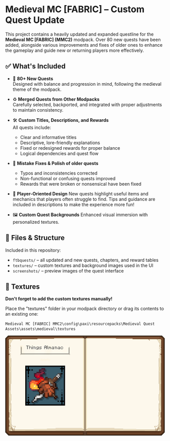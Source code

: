 # Medieval MC [FABRIC] – Custom Quest Update

This project contains a heavily updated and expanded questline for the **Medieval MC [FABRIC] (MMC2)** modpack. Over 80 new quests have been added, alongside various improvements and fixes of older ones to enhance the gameplay and guide new or returning players more effectively.

## ✅ What's Included

- 🧭 **80+ New Quests**  
  Designed with balance and progression in mind, following the medieval theme of the modpack.

- ♻️ **Merged Quests from Other Modpacks**  
  Carefully selected, backported, and integrated with proper adjustments to maintain consistency.

- 🛠️ **Custom Titles, Descriptions, and Rewards**  
  All quests include:
  - Clear and informative titles
  - Descriptive, lore-friendly explanations
  - Fixed or redesigned rewards for proper balance
  - Logical dependencies and quest flow

- 📜 **Mistake Fixes & Polish of older quests**
  - Typos and inconsistencies corrected
  - Non-functional or confusing quests improved
  - Rewards that were broken or nonsensical have been fixed

- 🧠 **Player-Oriented Design**
  New quests highlight useful items and mechanics that players often struggle to find. Tips and guidance are included in descriptions to make the experience more fun!

- 🖼️ **Custom Quest Backgrounds**
  Enhanced visual immersion with personalized textures.

## 📁 Files & Structure

Included in this repository:
- `ftbquests/` – all updated and new quests, chapters, and reward tables
- `textures/` – custom textures and background images used in the UI
- `screenshots/` – preview images of the quest interface

## 🎨 Textures

**Don't forget to add the custom textures manually!**

Place the "textures" folder in your modpack directory or drag its contents to an existing one:
```
Medieval MC [FABRIC] MMC2\config\paxi\resourcepacks\Medieval Quest Assets\assets\medieval\textures
```
![Things quests](textures/things/open_book.png)

